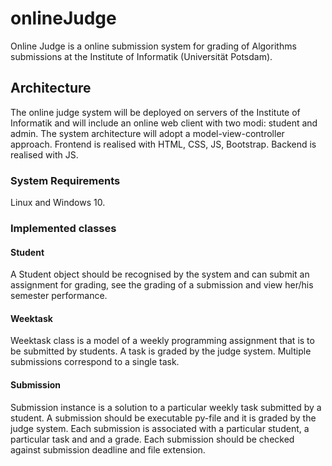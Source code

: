# onlineJudge

Online Judge is a online submission system for grading of Algorithms submissions at the Institute of Informatik (Universität Potsdam).

## Architecture

The online judge system will be deployed on servers of the Institute of Informatik and will include an online web client with two modi: student and admin. The system architecture will adopt a model-view-controller approach. Frontend is realised with HTML, CSS, JS, Bootstrap. 
Backend is realised with JS.

### System Requirements

Linux and Windows 10.

### Implemented classes

#### Student
A Student object should be recognised by the system and can submit an assignment for grading, see the grading of a submission and view her/his semester performance.

#### Weektask

Weektask class is a model of a weekly programming assignment that is to be submitted by students. A task is graded by the judge system.
Multiple submissions correspond to a single task.

#### Submission
Submission instance is a solution to a particular weekly task submitted by a student. A submission should be executable py-file and it is graded by the judge system. Each submission is associated with a particular student, a particular task and and a grade. Each submission should be checked against submission deadline and file extension.
